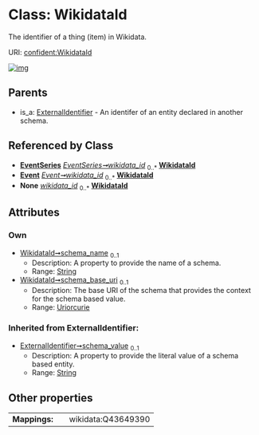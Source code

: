 
# Class: WikidataId


The identifier of a thing (item) in Wikidata.

URI: [confident:WikidataId](https://raw.githubusercontent.com/TIBHannover/ConfIDent_schema/main/src/linkml/confident_schema.yaml#WikidataId)


[![img](https://yuml.me/diagram/nofunky;dir:TB/class/[EventSeries]++-%20wikidata_id%200..*>[WikidataId&#124;schema_name:string%20%3F;schema_base_uri:uriorcurie%20%3F;schema_value(i):string%20%3F],[Event]++-%20wikidata_id%200..*>[WikidataId],[EventSeries]++-%20wikidata_id(i)%200..*>[WikidataId],[Event]++-%20wikidata_id(i)%200..*>[WikidataId],[ExternalIdentifier]^-[WikidataId],[ExternalIdentifier],[EventSeries],[Event])](https://yuml.me/diagram/nofunky;dir:TB/class/[EventSeries]++-%20wikidata_id%200..*>[WikidataId&#124;schema_name:string%20%3F;schema_base_uri:uriorcurie%20%3F;schema_value(i):string%20%3F],[Event]++-%20wikidata_id%200..*>[WikidataId],[EventSeries]++-%20wikidata_id(i)%200..*>[WikidataId],[Event]++-%20wikidata_id(i)%200..*>[WikidataId],[ExternalIdentifier]^-[WikidataId],[ExternalIdentifier],[EventSeries],[Event])

## Parents

 *  is_a: [ExternalIdentifier](ExternalIdentifier.md) - An identifer of an entity declared in another schema.

## Referenced by Class

 *  **[EventSeries](EventSeries.md)** *[EventSeries➞wikidata_id](EventSeries_wikidata_id.md)*  <sub>0..\*</sub>  **[WikidataId](WikidataId.md)**
 *  **[Event](Event.md)** *[Event➞wikidata_id](Event_wikidata_id.md)*  <sub>0..\*</sub>  **[WikidataId](WikidataId.md)**
 *  **None** *[wikidata_id](wikidata_id.md)*  <sub>0..\*</sub>  **[WikidataId](WikidataId.md)**

## Attributes


### Own

 * [WikidataId➞schema_name](WikidataId_schema_name.md)  <sub>0..1</sub>
     * Description: A property to provide the name of a schema.
     * Range: [String](types/String.md)
 * [WikidataId➞schema_base_uri](WikidataId_schema_base_uri.md)  <sub>0..1</sub>
     * Description: The base URI of the schema that provides the context for the schema based value.
     * Range: [Uriorcurie](types/Uriorcurie.md)

### Inherited from ExternalIdentifier:

 * [ExternalIdentifier➞schema_value](ExternalIdentifier_schema_value.md)  <sub>0..1</sub>
     * Description: A property to provide the literal value of a schema based entity.
     * Range: [String](types/String.md)

## Other properties

|  |  |  |
| --- | --- | --- |
| **Mappings:** | | wikidata:Q43649390 |

